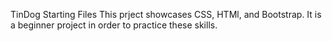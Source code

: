 TinDog Starting Files
This prject showcases CSS, HTMl, and Bootstrap.
It is a beginner project in order to practice these skills. 

